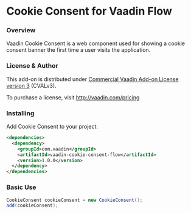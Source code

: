 # Cookie Consent for Vaadin Flow

### Overview
Vaadin Cookie Consent is a web component used for showing a cookie consent banner the first time a user visits the application.

### License & Author

This add-on is distributed under [Commercial Vaadin Add-on License version 3](http://vaadin.com/license/cval-3) (CVALv3).

To purchase a license, visit http://vaadin.com/pricing

### Installing
Add Cookie Consent to your project:

```xml
<dependencies>
  <dependency>
    <groupId>com.vaadin</groupId>
    <artifactId>vaadin-cookie-consent-flow</artifactId>
    <version>1.0.0</version>
  </dependency>
</dependencies>
```

### Basic Use

```java
CookieConsent cookieConsent = new CookieConsent();
add(cookieConsent);
```
